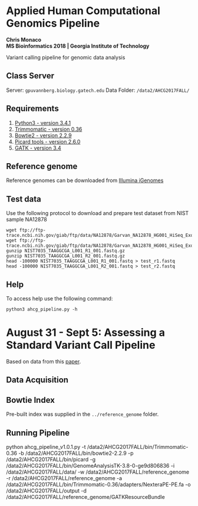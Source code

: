 # Applied Human Computational Genomics Pipeline
**Chris Monaco \
  MS Bioinformatics 2018 | Georgia Institute of Technology**

Variant calling pipeline for genomic data analysis

## Class Server

Server: `gpuvannberg.biology.gatech.edu`
Data Folder: `/data2/AHCG2017FALL/`

## Requirements

1. [Python3 - version 3.4.1](https://www.python.org/download/releases/3.4.1/)
2. [Trimmomatic - version 0.36](http://www.usadellab.org/cms/uploads/supplementary/Trimmomatic/Trimmomatic-0.36.zip)
3. [Bowtie2 - version 2.2.9](https://sourceforge.net/projects/bowtie-bio/files/bowtie2/2.2.9/)
4. [Picard tools - version 2.6.0](https://github.com/broadinstitute/picard/releases/download/2.6.0/picard.jar)
5. [GATK - version 3.4](https://software.broadinstitute.org/gatk/download/)

## Reference genome

Reference genomes can be downloaded from [Illumina iGenomes](http://support.illumina.com/sequencing/sequencing_software/igenome.html)

## Test data

Use the following protocol to download and prepare test dataset from NIST sample NA12878

```{sh}
wget ftp://ftp-trace.ncbi.nih.gov/giab/ftp/data/NA12878/Garvan_NA12878_HG001_HiSeq_Exome/NIST7035_TAAGGCGA_L001_R1_001.fastq.gz
wget ftp://ftp-trace.ncbi.nih.gov/giab/ftp/data/NA12878/Garvan_NA12878_HG001_HiSeq_Exome/NIST7035_TAAGGCGA_L001_R2_001.fastq.gz
gunzip NIST7035_TAAGGCGA_L001_R1_001.fastq.gz
gunzip NIST7035_TAAGGCGA_L001_R2_001.fastq.gz
head -100000 NIST7035_TAAGGCGA_L001_R1_001.fastq > test_r1.fastq
head -100000 NIST7035_TAAGGCGA_L001_R2_001.fastq > test_r2.fastq
```

## Help

To access help use the following command:

```{sh}
python3 ahcg_pipeline.py -h
```
# August 31 - Sept 5: Assessing a Standard Variant Call Pipeline

Based on data from this [paper](https://www.nature.com/nbt/journal/v31/n11/full/nbt.2696.html).

## Data Acquisition

## Bowtie Index

Pre-built index was supplied in the `../reference_genome` folder.

## Running Pipeline

  python ahcg_pipeline_v1.0.1.py -t /data2/AHCG2017FALL/bin/Trimmomatic-0.36 -b /data2/AHCG2017FALL/bin/bowtie2-2.2.9 -p /data2/AHCG2017FALL/bin/picard -g /data2/AHCG2017FALL/bin/GenomeAnalysisTK-3.8-0-ge9d806836 -i /data2/AHCG2017FALL/data/ -w /data2/AHCG2017FALL/reference_genome -r /data2/AHCG2017FALL/reference_genome -a /data2/AHCG2017FALL/bin/Trimmomatic-0.36/adapters/NexteraPE-PE.fa -o /data2/AHCG2017FALL/output -d /data2/AHCG2017FALL/reference_genome/GATKResourceBundle


